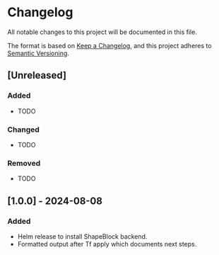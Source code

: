 # Changelog

All notable changes to this project will be documented in this file.

The format is based on [Keep a Changelog](https://keepachangelog.com/en/1.1.0/),
and this project adheres to [Semantic Versioning](https://semver.org/spec/v2.0.0.html).

## [Unreleased]

### Added

- TODO

### Changed

- TODO

### Removed

- TODO

## [1.0.0] - 2024-08-08

### Added

- Helm release to install ShapeBlock backend.
- Formatted output after Tf apply which documents next steps.
